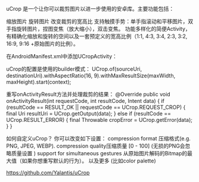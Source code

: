 uCrop 是一个让你可以裁剪图片以进一步使用的安卓库。主要功能包括：

缩放图片
旋转图片
改变裁剪的宽高比
支持触摸手势：单手指滚动和平移图片，双手指旋转图片，捏图变焦（放大缩小），双击变焦。
功能多样化的简便Activity，有精确化缩放和旋转的空间以及一套预定义的宽高比例（1:1, 4:3, 3:4, 2:3, 3:2, 16:9, 9:16 +原始图片的比例）。

在AndroidManifest.xml中添加UCropActivity：
<activity
    android:name="com.yalantis.ucrop.UCropActivity"
    android:screenOrientation="portrait"/>

uCrop的配置是使用的builder模式：
UCrop.of(sourceUri, destinationUri).withAspectRatio(16, 9).withMaxResultSize(maxWidth, maxHeight).start(context);


重写onActivityResult方法并处理裁剪的结果：
@Override
public void onActivityResult(int requestCode, int resultCode, Intent data) {
    if (resultCode == RESULT_OK || requestCode == UCrop.REQUEST_CROP) {
        final Uri resultUri = UCrop.getOutput(data);
    } else if (resultCode == UCrop.RESULT_ERROR) {
        final Throwable cropError = UCrop.getError(data);
    }
}

如何自定义uCrop？
你可以改变如下设置：
compression format 压缩格式(e.g. PNG, JPEG, WEBP).
compression quality压缩质量 [0 - 100] (无损的PNG会忽略质量设置 )
support for simultaneous gestures
从原始图片解码的Bitmap的最大值（如果你想重写默认的行为）。
以及更多 (比如color palette)

https://github.com/Yalantis/uCrop